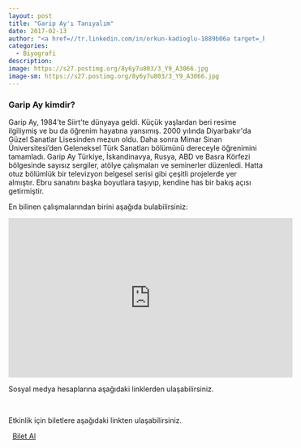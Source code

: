```yaml
---
layout: post
title: "Garip Ay'ı Tanıyalım"
date: 2017-02-13
author: "<a href=//tr.linkedin.com/in/orkun-kadioglu-1889b06a target=_blank>Orkun Kadıoğlu</a>"
categories:
  - Biyografi
description:
image: https://s27.postimg.org/8y6y7u803/3_Y9_A3066.jpg
image-sm: https://s27.postimg.org/8y6y7u803/3_Y9_A3066.jpg
---
```

### Garip Ay kimdir?

Garip Ay, 1984’te Siirt’te dünyaya geldi. Küçük yaşlardan beri resime ilgiliymiş ve bu da öğrenim hayatına yansımış. 2000 yılında Diyarbakır'da Güzel Sanatlar Lisesinden mezun oldu. Daha sonra Mimar Sinan Üniversitesi’den Geleneksel Türk Sanatları bölümünü dereceyle öğrenimini tamamladı. Garip Ay Türkiye, İskandinavya, Rusya, ABD ve Basra Körfezi bölgesinde sayısız sergiler, atölye çalışmaları ve seminerler düzenledi. Hatta otuz bölümlük bir televizyon belgesel serisi gibi çeşitli projelerde yer almıştır. Ebru sanatını başka boyutlara taşıyıp, kendine has bir bakış açısı getirmiştir.

En bilinen çalışmalarından birini aşağıda bulabilirsiniz:

<iframe width="560" height="315" src="https://www.youtube.com/embed/4dKy7HNU4vk" frameborder="0" allowfullscreen></iframe>


Sosyal medya hesaplarına aşağıdaki linklerden ulaşabilirsiniz.

<a class="fa fa-lg fa-facebook"
href="https://www.facebook.com/garipayart" target="_blank" ></a>
&nbsp;
<a class="fa fa-lg fa-instagram"
href="https://www.instagram.com/garipay/" target="_blank" ></a>

Etkinlik için biletlere aşağıdaki linkten ulaşabilirsiniz.

<i class="fa fa-lg fa-ticket" aria-hidden="true"></i>&nbsp; [Bilet Al](https://www.biletino.com/event/eventdetail/3262)
